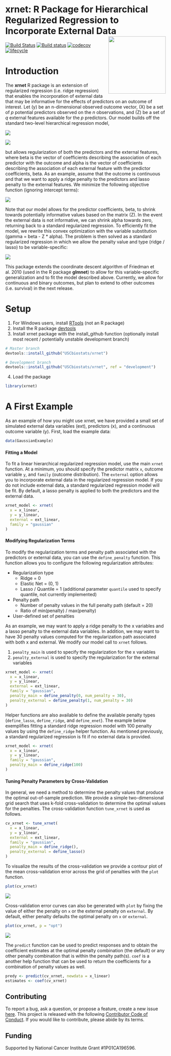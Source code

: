 
# xrnet: R Package for Hierarchical Regularized Regression to Incorporate External Data <img src="man/figures/logo.png" align="right" height="180px"/>

<!-- README.md is generated from README.Rmd. Please edit that file -->

[![Build
Status](https://travis-ci.org/USCbiostats/xrnet.svg?branch=development)](https://travis-ci.org/USCbiostats/xrnet)
[![Build
status](https://ci.appveyor.com/api/projects/status/6pr8hlc4wg9vjcxd?svg=true)](https://ci.appveyor.com/project/gmweaver/xrnet)
[![codecov](https://codecov.io/gh/USCbiostats/xrnet/branch/development/graph/badge.svg)](https://codecov.io/gh/USCbiostats/xrnet)
[![lifecycle](https://img.shields.io/badge/lifecycle-experimental-orange.svg)](https://www.tidyverse.org/lifecycle/#experimental)

# Introduction

The **xrnet** R package is an extension of regularized regression
(i.e. ridge regression) that enables the incorporation of external data
that may be informative for the effects of predictors on an outcome of
interest. Let \(y\) be an n-dimensional observed outcome vector, \(X\)
be a set of *p* potential predictors observed on the *n* observations,
and \(Z\) be a set of *q* external features available for the *p*
predictors. Our model builds off the standard two-level hierarchical
regression model,

![](man/figures/eqn1.gif)

![](man/figures/eqn2.gif)

but allows regularization of both the predictors and the external
features, where beta is the vector of coefficients describing the
association of each predictor with the outcome and alpha is the vector
of coefficients describing the association of each external feature with
the predictor coefficients, beta. As an example, assume that the outcome
is continuous and that we want to apply a ridge penalty to the
predictors and lasso penalty to the external features. We minimize the
following objective function (ignoring intercept terms):

![](man/figures/eqn3.gif)

Note that our model allows for the predictor coefficients, beta, to
shrink towards potentially informative values based on the matrix \(Z\).
In the event the external data is not informative, we can shrink alpha
towards zero, returning back to a standard regularized regression. To
efficiently fit the model, we rewrite this convex optimization with the
variable substitution \(gamma = beta - Z * alpha\). The problem is then
solved as a standard regularized regression in which we allow the
penalty value and type (ridge / lasso) to be variable-specific:

![](man/figures/eqn4.gif)

This package extends the coordinate descent algorithm of Friedman et
al. 2010 (used in the R package **glmnet**) to allow for this
variable-specific generalization and to fit the model described above.
Currently, we allow for continuous and binary outcomes, but plan to
extend to other outcomes (i.e. survival) in the next release.

# Setup

1.  For Windows users, install
    [RTools](https://cran.r-project.org/bin/windows/Rtools/) (not an R
    package)
2.  Install the R package [devtools](https://github.com/hadley/devtools)
3.  Install xrnet package with the install\_github function (optionally
    install most recent / potentially unstable development branch)

<!-- end list -->

``` r
# Master branch
devtools::install_github("USCbiostats/xrnet")

# Development branch
devtools::install_github("USCbiostats/xrnet", ref = "development")
```

4.  Load the package

<!-- end list -->

``` r
library(xrnet)
```

# A First Example

As an example of how you might use xrnet, we have provided a small set
of simulated external data variables (ext), predictors (x), and a
continuous outcome variable (y). First, load the example data:

``` r
data(GaussianExample)
```

#### Fitting a Model

To fit a linear hierarchical regularized regression model, use the main
`xrnet` function. At a minimum, you should specify the predictor matrix
`x`, outcome variable `y`, and `family` (outcome distribution). The
`external` option allows you to incorporate external data in the
regularized regression model. If you do not include external data, a
standard regularized regression model will be fit. By default, a lasso
penalty is applied to both the predictors and the external data.

``` r
xrnet_model <- xrnet(
  x = x_linear, 
  y = y_linear, 
  external = ext_linear, 
  family = "gaussian"
)
```

#### Modifying Regularization Terms

To modify the regularization terms and penalty path associated with the
predictors or external data, you can use the `define_penalty` function.
This function allows you to configure the following regularization
attributes:

  - Regularization type
      - Ridge = 0
      - Elastic Net = (0, 1)
      - Lasso / Quantile = 1 (additional parameter `quantile` used to
        specify quantile, not currently implemented)
  - Penalty path
      - Number of penalty values in the full penalty path (default = 20)
      - Ratio of min(penalty) / max(penalty)
  - User-defined set of penalties

As an example, we may want to apply a ridge penalty to the x variables
and a lasso penalty to the external data variables. In addition, we may
want to have 30 penalty values computed for the regularization path
associated with both x and external. We modify our model call to `xrnet`
follows.

1)  `penalty_main` is used to specify the regularization for the x
    variables
2)  `penalty_external` is used to specify the regularization for the
    external variables

<!-- end list -->

``` r
xrnet_model <- xrnet(
  x = x_linear, 
  y = y_linear, 
  external = ext_linear, 
  family = "gaussian", 
  penalty_main = define_penalty(0, num_penalty = 30),
  penalty_external = define_penalty(1, num_penalty = 30)
)
```

Helper functions are also available to define the available penalty
types (`define_lasso`, `define_ridge`, and `define_enet`). The example
below exemplifies fitting a standard ridge regression model with 100
penalty values by using the `define_ridge` helper function. As mentioned
previously, a standard regularized regression is fit if no external data
is provided.

``` r
xrnet_model <- xrnet(
  x = x_linear, 
  y = y_linear, 
  family = "gaussian", 
  penalty_main = define_ridge(100)
)
```

#### Tuning Penalty Parameters by Cross-Validation

In general, we need a method to determine the penalty values that
produce the optimal out-of-sample prediction. We provide a simple
two-dimensional grid search that uses k-fold cross-validation to
determine the optimal values for the penalties. The cross-validation
function `tune_xrnet` is used as follows.

``` r
cv_xrnet <- tune_xrnet(
  x = x_linear, 
  y = y_linear, 
  external = ext_linear, 
  family = "gaussian",
  penalty_main = define_ridge(),
  penalty_external = define_lasso()
)
```

To visualize the results of the cross-validation we provide a contour
plot of the mean cross-validation error across the grid of penalties
with the `plot` function.

``` r
plot(cv_xrnet)
```

![](man/figures/cv_results-1.png)<!-- -->

Cross-validation error curves can also be generated with `plot` by
fixing the value of either the penalty on `x` or the external penalty on
`external`. By default, either penalty defaults the optimal penalty on
`x` or `external`.

``` r
plot(cv_xrnet, p = "opt")
```

![](man/figures/plot-error-curve-1.png)<!-- -->

The `predict` function can be used to predict responses and to obtain
the coefficient estimates at the optimal penalty combination (the
default) or any other penalty combination that is within the penalty
path(s). `coef` is a another help function that can be used to return
the coefficients for a combination of penalty values as well.

``` r
predy <- predict(cv_xrnet, newdata = x_linear)
estimates <- coef(cv_xrnet)
```

## Contributing

To report a bug, ask a question, or propose a feature, create a new
issue [here](https://github.com/USCbiostats/xrnet/issues). This project
is released with the following [Contributor Code of
Conduct](CODE_OF_CONDUCT.md). If you would like to contribute, please
abide by its terms.

## Funding

Supported by National Cancer Institute Grant \#1P01CA196596.

